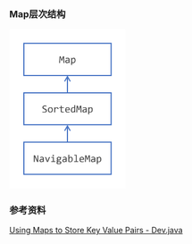 ### Map层次结构

<img src="images/03_map-hierarchy.png" alt="The Map Interface Hierarchy" style="zoom:33%;" />



### 参考资料

[Using Maps to Store Key Value Pairs - Dev.java](https://dev.java/learn/api/collections-framework/maps/)